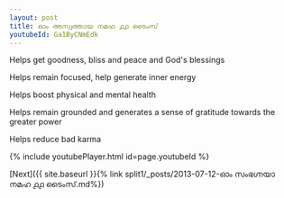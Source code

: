 ```yaml
---
layout: post
title: ഓം അസ്വത്തായ നമഹ ൧൧ ടൈംസ്
youtubeId: Ga1ByCNmEdk
---
```

 
 
Helps get goodness, bliss and peace and God's blessings
 
Helps remain focused, help generate inner energy 
 
Helps boost physical and mental health 
 
Helps remain grounded and generates a sense of gratitude towards the greater power 
 
Helps reduce bad karma
 
 
 
 


{% include youtubePlayer.html id=page.youtubeId %}
 
[Next]({{ site.baseurl }}{% link  split1/_posts/2013-07-12-ഓം സംഭഗ്നയാ നമഹ ൧൧ ടൈംസ്.md%})
 

